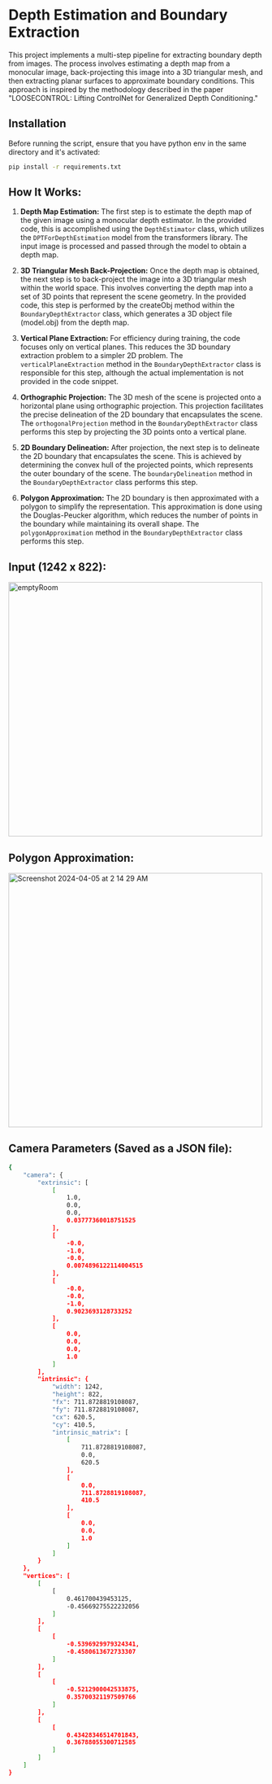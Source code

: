 # Depth Estimation and Boundary Extraction

This project implements a multi-step pipeline for extracting boundary depth from images. The process involves estimating a depth map from a monocular image, back-projecting this image into a 3D triangular mesh, and then extracting planar surfaces to approximate boundary conditions. This approach is inspired by the methodology described in the paper "LOOSECONTROL: Lifting ControlNet for Generalized Depth Conditioning."

## Installation

Before running the script, ensure that you have python env in the same directory and it's activated:

```bash
pip install -r requirements.txt
```

## How It Works:

1. **Depth Map Estimation:** The first step is to estimate the depth map of the given image using a monocular depth estimator. In the provided code, this is accomplished using the ```DepthEstimator``` class, which utilizes the ```DPTForDepthEstimation``` model from the transformers library. The input image is processed and passed through the model to obtain a depth map.

2. **3D Triangular Mesh Back-Projection:** Once the depth map is obtained, the next step is to back-project the image into a 3D triangular mesh within the world space. This involves converting the depth map into a set of 3D points that represent the scene geometry. In the provided code, this step is performed by the createObj method within the ```BoundaryDepthExtractor``` class, which generates a 3D object file (model.obj) from the depth map.
   
3. **Vertical Plane Extraction:** For efficiency during training, the code focuses only on vertical planes. This reduces the 3D boundary extraction problem to a simpler 2D problem. The ```verticalPlaneExtraction``` method in the ```BoundaryDepthExtractor``` class is responsible for this step, although the actual implementation is not provided in the code snippet.
   
4. **Orthographic Projection:** The 3D mesh of the scene is projected onto a horizontal plane using orthographic projection. This projection facilitates the precise delineation of the 2D boundary that encapsulates the scene. The ```orthogonalProjection``` method in the ```BoundaryDepthExtractor``` class performs this step by projecting the 3D points onto a vertical plane.
   
5. **2D Boundary Delineation:** After projection, the next step is to delineate the 2D boundary that encapsulates the scene. This is achieved by determining the convex hull of the projected points, which represents the outer boundary of the scene. The ```boundaryDelineation``` method in the ```BoundaryDepthExtractor``` class performs this step.
   
6. **Polygon Approximation:** The 2D boundary is then approximated with a polygon to simplify the representation. This approximation is done using the Douglas-Peucker algorithm, which reduces the number of points in the boundary while maintaining its overall shape. The ```polygonApproximation``` method in the ```BoundaryDepthExtractor``` class performs this step.

## Input (1242 x 822):
<img width="500" alt="emptyRoom" src="https://github.com/ritessshhh/BoundaryDepthExtraction/assets/81812754/fcfa2a85-f5b6-41e6-96c8-8734bbf6db98">

## Polygon Approximation:
<img width="500" alt="Screenshot 2024-04-05 at 2 14 29 AM" src="https://github.com/ritessshhh/BoundaryDepthExtraction/assets/81812754/6aa05bf7-7d51-41e6-b4bc-eee72bb48528">

## Camera Parameters (Saved as a JSON file):
```bash
{
    "camera": {
        "extrinsic": [
            [
                1.0,
                0.0,
                0.0,
                0.03777360018751525
            ],
            [
                -0.0,
                -1.0,
                -0.0,
                0.0074896122114004515
            ],
            [
                -0.0,
                -0.0,
                -1.0,
                0.9023693128733252
            ],
            [
                0.0,
                0.0,
                0.0,
                1.0
            ]
        ],
        "intrinsic": {
            "width": 1242,
            "height": 822,
            "fx": 711.8728819108087,
            "fy": 711.8728819108087,
            "cx": 620.5,
            "cy": 410.5,
            "intrinsic_matrix": [
                [
                    711.8728819108087,
                    0.0,
                    620.5
                ],
                [
                    0.0,
                    711.8728819108087,
                    410.5
                ],
                [
                    0.0,
                    0.0,
                    1.0
                ]
            ]
        }
    },
    "vertices": [
        [
            [
                0.461700439453125,
                -0.45669275522232056
            ]
        ],
        [
            [
                -0.5396929979324341,
                -0.4580613672733307
            ]
        ],
        [
            [
                -0.5212900042533875,
                0.35700321197509766
            ]
        ],
        [
            [
                0.43428346514701843,
                0.36788055300712585
            ]
        ]
    ]
}
```


